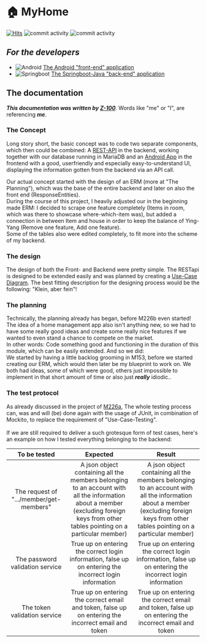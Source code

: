 # :house: MyHome

[![Hits](https://hits.seeyoufarm.com/api/count/incr/badge.svg?url=https%3A%2F%2Fgithub.com%2Fz-100%2FMyHome&count_bg=%23B600B6&title_bg=%23555555&icon=&icon_color=%23E7E7E7&title=Total+Views&edge_flat=false)](https://hits.seeyoufarm.com)
![commit activity](https://img.shields.io/github/commit-activity/m/z-100/MyHome-android-app)
![commit activity](https://img.shields.io/github/commit-activity/m/z-100/MyHome-backend)

## ***For the developers***
- ![Android](https://img.shields.io/badge/Android-3DDC84?style=for-the-badge&logo=android&logoColor=white) [The Android "front-end" application](https://github.com/Z-100/MyHome-Android-App)
- ![Springboot](https://img.shields.io/badge/Spring-6DB33F?style=for-the-badge&logo=spring&logoColor=white) [The Springboot-Java "back-end" application](https://github.com/Z-100/MyHome-Backend)

## The documentation
***This documentation was written by [Z-100](https://github.com/z-100)***. Words like "me" or "I", are referencing ***me***.

### The Concept
Long story short, the basic concept was to code two separate components, which then could be combined: A [REST-API](https://github.com/Z-100/MyHome-Backend) in the backend, working together with our database running in MariaDB and an [Android App](https://github.com/Z-100/MyHome-Android-App) in the frontend with a good, userfriendly and especially easy-to-understand UI, displaying the information gotten from the backend via an API call. <br />

Our actual concept started with the design of an ERM (more at "The Planning"), which was the base of the entire backend and later on also the front end (ResponseEntities). <br/>
During the course of this project, I heavily adjusted our in the beginning made ERM: I decided to scrape one feature completely (Items in room, which was there to showcase where-which-item was), but added a connection in between Item and house in order to keep the balance of Ying-Yang (Remove one feature, Add one feature).<br/>
Some of the tables also were edited completely, to fit more into the scheme of my backend.


### The design
The design of both the Front- and Backend were pretty simple. The RESTapi is designed to be extended easily and was planned by creating a [Use-Case Diagram](https://github.com/Z-100/MyHome/tree/main/Diagrams/usecase). The best fitting description for the designing process would be the following: "Klein, aber fein"!

### The planning 
Technically, the planning already has began, before M226b even started! The idea of a home management app also isn't anything new, so we had to have some really good ideas and create some really nice features if we wanted to even stand a chance to compete on the market. <br />
In other words: Code something good and functioning in the duration of this module, which can be easily extended. And so we did: <br />
We started by having a little backlog grooming in M153, before we started creating our ERM, which would then later be my blueprint to work on. We both had ideas, some of which were good, others just impossible to implement in that short amount of time or also just ***really*** idiodic.. <br />


### The test protocol
As already discussed in the project of [M226a](https://github.com/Z-100/M226a_miniproject), The whole testing process can, was and will (be) done again with the usage of JUnit, in combination of Mockito, to replace the requirement of "Use-Case-Testing".
<br /> <br />
If we are still required to deliver a such grotesque form of test cases, here's an example on how I tested everything belonging to the backend:

| To be tested | Expected | Result |
|:----------------:|:--------------:|:-------------:|
| The request of ".../member/get-members" | A json object containing all the members belonging to an account with all the information about a member (excluding foreign keys from other tables pointing on a particular member) | A json object containing all the members belonging to an account with all the information about a member (excluding foreign keys from other tables pointing on a particular member) |
| The password validation service | True up on entering the correct login information, false up on entering the incorrect login information | True up on entering the correct login information, false up on entering the incorrect login information |
| The token validation service | True up on entering the correct email and token, false up on entering the incorrect email and token | True up on entering the correct email and token, false up on entering the incorrect email and token |
